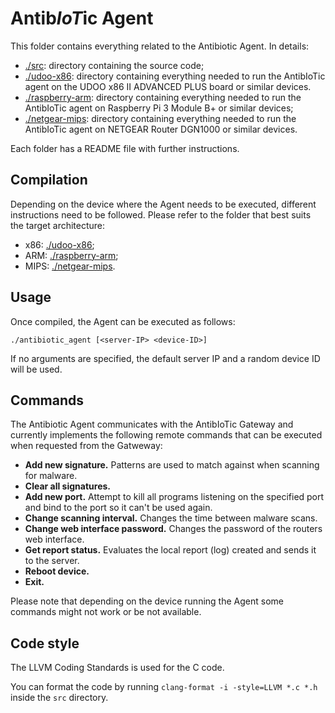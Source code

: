 # Antib*IoT*ic Agent
This folder contains everything related to the Antibiotic Agent.
In details:
- [./src](`./src`): directory containing the source code; 
- [./udoo-x86](`./udoo-x86`): directory containing everything needed to run the AntibIoTic agent on the UDOO x86 II ADVANCED PLUS board or similar devices.
- [./raspberry-arm](`./raspberry-arm`): directory containing everything needed to run the AntibIoTic agent on Raspberry Pi 3 Module B+ or similar devices;
- [./netgear-mips](`./netgear-mips`): directory containing everything needed to run the AntibIoTic agent on NETGEAR Router DGN1000 or similar devices.

Each folder has a README file with further instructions.

## Compilation
Depending on the device where the Agent needs to be executed, different instructions need to be followed. 
Please refer to the folder that best suits the target architecture:
- x86: [./udoo-x86](`./udoo-x86`);
- ARM: [./raspberry-arm](`./raspberry-arm`);
- MIPS: [./netgear-mips](`./netgear-mips`).

## Usage
Once compiled, the Agent can be executed as follows:
```
./antibiotic_agent [<server-IP> <device-ID>]
```
If no arguments are specified, the default server IP and a random device ID will be used.

## Commands
The Antibiotic Agent communicates with the AntibIoTic Gateway and currently implements the following remote commands that can be executed when requested from the Gatweway:
* **Add new signature.** Patterns are used to match against when scanning for malware.
* **Clear all signatures.**
* **Add new port.** Attempt to kill all programs listening on the specified port and bind to the port so it can't be used again.
* **Change scanning interval.** Changes the time between malware scans.
* **Change web interface password.** Changes the password of the routers web interface.
* **Get report status.** Evaluates the local report (log) created and sends it to the server.
* **Reboot device.**
* **Exit.**

Please note that depending on the device running the Agent some commands might not work or be not available.

## Code style
The LLVM Coding Standards is used for the C code.

You can format the code by running `clang-format -i -style=LLVM *.c *.h` inside the `src` directory.

